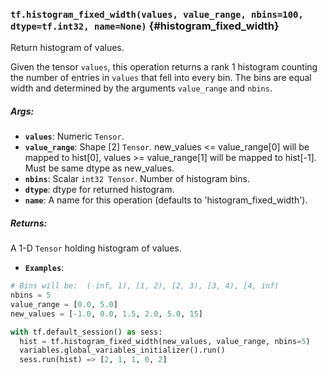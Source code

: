 ### `tf.histogram_fixed_width(values, value_range, nbins=100, dtype=tf.int32, name=None)` {#histogram_fixed_width}

Return histogram of values.

Given the tensor `values`, this operation returns a rank 1 histogram counting
the number of entries in `values` that fell into every bin.  The bins are
equal width and determined by the arguments `value_range` and `nbins`.

##### Args:


*  <b>`values`</b>: Numeric `Tensor`.
*  <b>`value_range`</b>: Shape [2] `Tensor`.  new_values <= value_range[0] will be
    mapped to hist[0], values >= value_range[1] will be mapped to hist[-1].
    Must be same dtype as new_values.
*  <b>`nbins`</b>: Scalar `int32 Tensor`.  Number of histogram bins.
*  <b>`dtype`</b>: dtype for returned histogram.
*  <b>`name`</b>: A name for this operation (defaults to 'histogram_fixed_width').

##### Returns:

  A 1-D `Tensor` holding histogram of values.


*  <b>`Examples`</b>: 

```python
# Bins will be:  (-inf, 1), [1, 2), [2, 3), [3, 4), [4, inf)
nbins = 5
value_range = [0.0, 5.0]
new_values = [-1.0, 0.0, 1.5, 2.0, 5.0, 15]

with tf.default_session() as sess:
  hist = tf.histogram_fixed_width(new_values, value_range, nbins=5)
  variables.global_variables_initializer().run()
  sess.run(hist) => [2, 1, 1, 0, 2]
```

